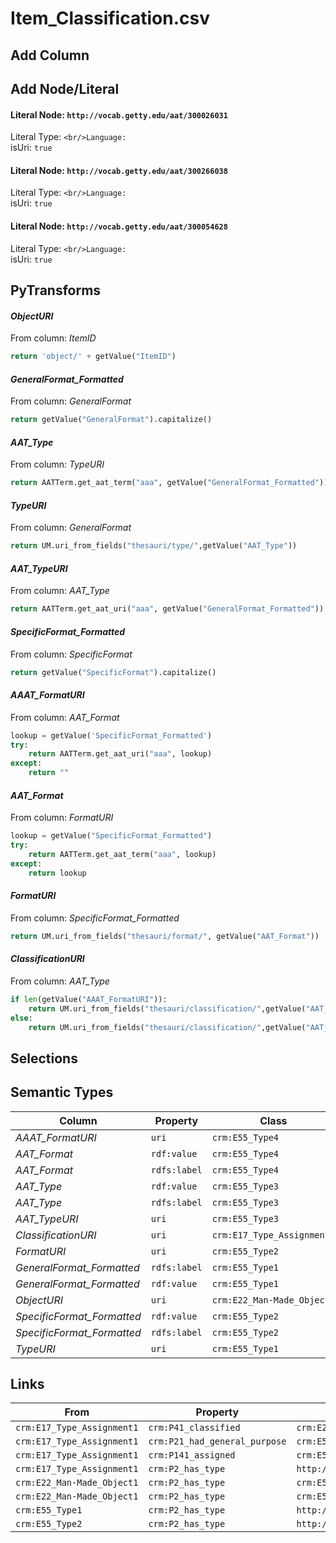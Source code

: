 # Item_Classification.csv

## Add Column

## Add Node/Literal
#### Literal Node: `http://vocab.getty.edu/aat/300026031`
Literal Type: ``
<br/>Language: ``
<br/>isUri: `true`

#### Literal Node: `http://vocab.getty.edu/aat/300266038`
Literal Type: ``
<br/>Language: ``
<br/>isUri: `true`

#### Literal Node: `http://vocab.getty.edu/aat/300054628`
Literal Type: ``
<br/>Language: ``
<br/>isUri: `true`


## PyTransforms
#### _ObjectURI_
From column: _ItemID_
``` python
return 'object/' + getValue("ItemID")
```

#### _GeneralFormat_Formatted_
From column: _GeneralFormat_
``` python
return getValue("GeneralFormat").capitalize()
```

#### _AAT_Type_
From column: _TypeURI_
``` python
return AATTerm.get_aat_term("aaa", getValue("GeneralFormat_Formatted"))
```

#### _TypeURI_
From column: _GeneralFormat_
``` python
return UM.uri_from_fields("thesauri/type/",getValue("AAT_Type"))
```

#### _AAT_TypeURI_
From column: _AAT_Type_
``` python
return AATTerm.get_aat_uri("aaa", getValue("GeneralFormat_Formatted"))
```

#### _SpecificFormat_Formatted_
From column: _SpecificFormat_
``` python
return getValue("SpecificFormat").capitalize()
```

#### _AAAT_FormatURI_
From column: _AAT_Format_
``` python
lookup = getValue('SpecificFormat_Formatted')
try:
    return AATTerm.get_aat_uri("aaa", lookup)
except:
    return ""
```

#### _AAT_Format_
From column: _FormatURI_
``` python
lookup = getValue("SpecificFormat_Formatted")
try:
    return AATTerm.get_aat_term("aaa", lookup)
except:
    return lookup
```

#### _FormatURI_
From column: _SpecificFormat_Formatted_
``` python
return UM.uri_from_fields("thesauri/format/", getValue("AAT_Format"))
```

#### _ClassificationURI_
From column: _AAT_Type_
``` python
if len(getValue("AAAT_FormatURI")):
    return UM.uri_from_fields("thesauri/classification/",getValue("AAT_Type"), getValue("AAT_Format"))
else:
    return UM.uri_from_fields("thesauri/classification/",getValue("AAT_Type"))
```


## Selections

## Semantic Types
| Column | Property | Class |
|  ----- | -------- | ----- |
| _AAAT_FormatURI_ | `uri` | `crm:E55_Type4`|
| _AAT_Format_ | `rdf:value` | `crm:E55_Type4`|
| _AAT_Format_ | `rdfs:label` | `crm:E55_Type4`|
| _AAT_Type_ | `rdf:value` | `crm:E55_Type3`|
| _AAT_Type_ | `rdfs:label` | `crm:E55_Type3`|
| _AAT_TypeURI_ | `uri` | `crm:E55_Type3`|
| _ClassificationURI_ | `uri` | `crm:E17_Type_Assignment1`|
| _FormatURI_ | `uri` | `crm:E55_Type2`|
| _GeneralFormat_Formatted_ | `rdfs:label` | `crm:E55_Type1`|
| _GeneralFormat_Formatted_ | `rdf:value` | `crm:E55_Type1`|
| _ObjectURI_ | `uri` | `crm:E22_Man-Made_Object1`|
| _SpecificFormat_Formatted_ | `rdf:value` | `crm:E55_Type2`|
| _SpecificFormat_Formatted_ | `rdfs:label` | `crm:E55_Type2`|
| _TypeURI_ | `uri` | `crm:E55_Type1`|


## Links
| From | Property | To |
|  --- | -------- | ---|
| `crm:E17_Type_Assignment1` | `crm:P41_classified` | `crm:E22_Man-Made_Object1`|
| `crm:E17_Type_Assignment1` | `crm:P21_had_general_purpose` | `crm:E55_Type3`|
| `crm:E17_Type_Assignment1` | `crm:P141_assigned` | `crm:E55_Type4`|
| `crm:E17_Type_Assignment1` | `crm:P2_has_type` | `http://vocab.getty.edu/aat/300054628`|
| `crm:E22_Man-Made_Object1` | `crm:P2_has_type` | `crm:E55_Type1`|
| `crm:E22_Man-Made_Object1` | `crm:P2_has_type` | `crm:E55_Type2`|
| `crm:E55_Type1` | `crm:P2_has_type` | `http://vocab.getty.edu/aat/300026031`|
| `crm:E55_Type2` | `crm:P2_has_type` | `http://vocab.getty.edu/aat/300266038`|

